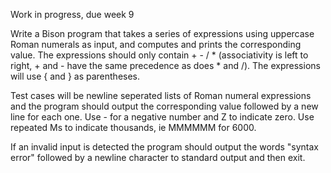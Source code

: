 Work in progress, due week 9  

Write a Bison program that takes a series of expressions using uppercase 
Roman numerals as input, and computes and prints the corresponding value.
The expressions should only contain + - / * (associativity is left to 
right, + and - have the same precedence as does * and /). The expressions
will use { and } as parentheses.  

Test cases will be newline seperated lists of Roman numeral expressions
and the program should output the corresponding value followed by a new 
line for each one. Use - for a negative number and Z to indicate zero.
Use repeated Ms to indicate thousands, ie MMMMMM for 6000.  

If an invalid input is detected the program should output the words 
"syntax error" followed by a newline character to standard output
and then exit.  
